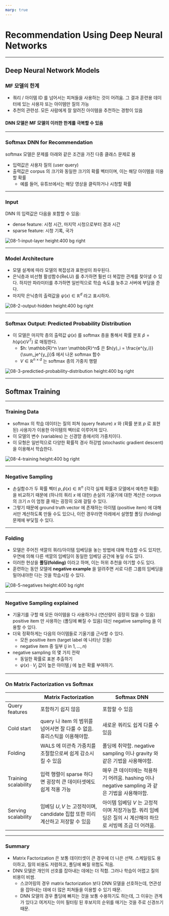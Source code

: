 ```yaml
---
marp: true
---
```


# Recommendation Using Deep Neural Networks

---

## Deep Neural Network Models

### MF 모델의 한계

* 쿼리 / 아이템 ID 를 넘어서는 피쳐들을 사용하는 것이 어려움. 그 결과 훈련용 데이터에 있는 사용자 또는 아이템만 질의 가능
* 추천의 관련성. 모든 사람에게 잘 알려진 아이템을 추천하는 경항이 있음

#### DNN 모델은 MF 모델의 이러한 한계를 극복할 수 있음

---

### Softmax DNN for Recommendation

softmax 모델은 문제를 아래와 같은 조건을 가진 다중 클래스 문제로 봄

* 입력값은 사용자 질의 (user query)
* 출력값은 corpus 의 크기와 동일한 크기의 확률 벡터이며, 이는 해당 아이템을 이용할 확률
  * 예를 들어, 유튜브에서는 해당 영상을 클릭하거나 시청할 확률

---

### Input

DNN 의 입력값은 다음을 포함할 수 있음:

* dense feature: 시청 시간, 마지막 시청으로부터 경과 시간
* sparse feature: 시청 기록, 국가

![08-1-input-layer height:400 bg right](/google-recommendation-system/images/08-1-input-layer.svg)

---

### Model Architecture

* 모델 설계에 따라 모델의 복잡성과 표현성이 좌우된다.
* 은닉층과 비선형 활성함수(ReLU) 를 추가하면 훨씬 더 복잡한 관계를 찾아낼 수 있다. 하지만 파라미터를 추가하면 일반적으로 학습 속도를 늦추고 서버에 부담을 준다.
* 마지막 은닉층의 출력값을 $\psi(x) \in \mathbb{R}^d$ 라고 표시하자.

![08-2-output-hidden height:400 bg right](/google-recommendation-system/images/08-2-output-hidden.svg)

---

### Softmax Output: Predicted Probability Distribution

* 이 모델은 마지막 층의 출력값 $\psi(x)$ 를 softmax 층을 통해서 확률 분포 $\hat{p} = h(\psi(x)V^T)$ 로 매핑한다.
  * $h: \mathbb{R}^n \rarr \mathbb{R}^n$ 은 $h(y)_i = \frac{e^{y_i}}{\sum_je^{y_j}}$ 에서 나온 softmax 함수
  * $V \in \mathbb{R}^{n \times d}$ 는 softmax 층의 가중치 행렬

![08-3-predictied-probability-distribution height:400 bg right](/google-recommendation-system/images/08-3-predictied-probability-distribution.svg)

---

## Softmax Training

---

### Training Data

* softmax 의 학습 데이터는 질의 피쳐 (query feature) $x$ 와 (확률 분포 $p$ 로 표현된) 사용자가 이용한 아이템의 벡터로 이루어져 있다.
* 이 모델의 변수 (variables) 는 신경망 층에서의 가중치이다.
* 이 모형은 일반적으로 다양한 확률적 경사 하강법 (stochastic gradient descent) 을 이용해서 학습한다.

![08-4-training height:400 bg right](/google-recommendation-system/images/08-4-training.svg)

---

### Negative Sampling

* 손실함수가 두 확률 벡터 $p, \hat{p}(x) \in \mathbb{R}^n$ (각각 실제 확률과 모델에서 예측한 확률) 을 비교하기 때문에 (하나의 쿼리 $x$ 에 대한) 손실의 기울기에 대한 계산은 corpus 의 크기 $n$ 이 엄청 클 때는 굉장히 오래 걸릴 수 있다.
* 그렇기 때문에 ground truth vector 에 존재하는 아이템 (positive item) 에 대해서만 계산하도록 만들 수도 있으나, 이런 경우라면 아레에서 설명할 폴딩 (folding) 문제에 부딫힐 수 있다.

---

### Folding

* 모델은 주어진 색깔의 쿼리/아이템 임베딩을 놓는 방법에 대해 학습할 수도 있지만, 우연에 의해 다른 색깔의 임베딩이 동일한 임베딩 공간에 놓일 수도 있다.
* 이러한 현상을 **폴딩(folding)** 이라고 하며, 이는 허위 추천을 야기할 수도 있다.
* 훈련하는 동안 모델에 **negative example** 을 알려주면 서로 다른 그룹의 임베딩을 밀어내야한 다는 것을 학습시킬 수 있다.

![08-5-negatives height:400 bg right](/google-recommendation-system/images/08-5-negatives.svg)

---

### Negative Sampling explained

* 기울기를 구할 때 모든 아이템을 다 사용하거나 (연산량이 굉장히 많을 수 있음) positive item 만 사용하는 (폴딩에 빠질 수 있음) 대신 negative sampling 을 이용할 수 있다.
* 더욱 정확하게는 다음의 아이템들로 기울기를 근사할 수 있다.
  * 모든 positive item (target label 에 나타난 것들)
  * negative item 중 일부 ($j$ in $1, ..., n$)
* negative sampling 의 몇 가지 전략
  * 동일한 확률로 표본 추출하기
  * $\psi(x) \cdot V_j$ 값이 높은 아이템 $j$ 에 높은 확률 부여하기.

---

### On Matrix Factorization vs Softmax

| | Matrix Factorization | Softmax DNN |
| - | - | - |
| Query features | 포함하기 쉽지 않음 | 포함할 수 있음 |
| Cold start | query 나 item 의 범위를 넘어서면 잘 다룰 수 없음. 휴리스틱을 이용해야함. | 새로운 쿼리도 쉽게 다룰 수 있음 |
| Folding | WALS 에 미관측 가중치를 조절함으로써 쉽게 감소시킬 수 있음 | 폴딩에 취약함. negative sampling 이나 gravity 와 같은 기법을 사용해야함. |
| Training scalability | 입력 행렬이 sparse 하다면 굉장히 큰 데이터셋에도 쉽게 적용 가능 | 매우 큰 데이터에는 적용하기 어려움. hashing 이나 negative sampling 과 같은 기법을 사용해야함. |
| Serving scalability | 임베딩 $U, V$ 는 고정적이며, candidate 집합 또한 미리 계산하고 저장할 수 있음 | 아이템 임베딩 $V$ 는 고정적이며 저장가능함. 쿼리 임베딩은 질의 시 계산해야 하므로 서빙에 조금 더 어려움. |

---

### Summary

* Matrix Factorization 은 보통 데이터셋이 큰 경우에 더 나은 선택. 스케일링도 용이하고, 질의 비용도 저렴하고, 폴딩에 빠질 위험도 적음.
* DNN 모델은 개인의 선호를 잡아내는 데에는 더 적합. 그러나 학습이 어렵고 질의 비용이 비쌈.
  * 스코어링의 경우 matrix factorization 보다 DNN 모델을 선호하는데, 연관성을 잡아내는 데에 더 많은 피쳐들을 이용할 수 있기 때문.
  * DNN 모델의 경우 폴딩에 빠지는 것을 보통 수용하기도 하는데, 그 이유는 관계가 있다고 여겨지는 이미 필터링 된 후보지의 순위를 매기는 것을 주로 신경쓰기 때문.
